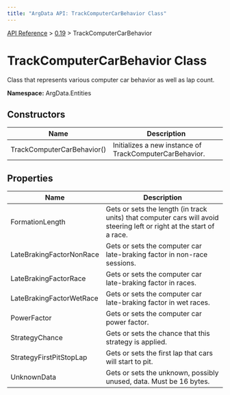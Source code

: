 ```yaml
---
title: "ArgData API: TrackComputerCarBehavior Class"
---
```


[API Reference](/argdata/api) &gt; [0.19](/argdata/api/0.19) &gt; TrackComputerCarBehavior

# TrackComputerCarBehavior Class

Class that represents various computer car behavior as well as lap count.

**Namespace:** ArgData.Entities

## Constructors

<table class="table table-bordered table-striped ">
<thead>
  <tr>
    <th>Name</th>
    <th>Description</th>
  </tr>
</thead>
<tbody>
  <tr>
    <td>TrackComputerCarBehavior()</td>
    <td>Initializes a new instance of TrackComputerCarBehavior.</td>
  </tr>
</tbody>
</table>


## Properties

<table class="table table-bordered table-striped ">
<thead>
  <tr>
    <th>Name</th>
    <th>Description</th>
  </tr>
</thead>
<tbody>
  <tr>
    <td>FormationLength</td>
    <td>Gets or sets the length (in track units) that computer cars will avoid steering left or right
at the start of a race.</td>
  </tr>
  <tr>
    <td>LateBrakingFactorNonRace</td>
    <td>Gets or sets the computer car late-braking factor in non-race sessions.</td>
  </tr>
  <tr>
    <td>LateBrakingFactorRace</td>
    <td>Gets or sets the computer car late-braking factor in races.</td>
  </tr>
  <tr>
    <td>LateBrakingFactorWetRace</td>
    <td>Gets or sets the computer car late-braking factor in wet races.</td>
  </tr>
  <tr>
    <td>PowerFactor</td>
    <td>Gets or sets the computer car power factor.</td>
  </tr>
  <tr>
    <td>StrategyChance</td>
    <td>Gets or sets the chance that this strategy is applied.</td>
  </tr>
  <tr>
    <td>StrategyFirstPitStopLap</td>
    <td>Gets or sets the first lap that cars will start to pit.</td>
  </tr>
  <tr>
    <td>UnknownData</td>
    <td>Gets or sets the unknown, possibly unused, data. Must be 16 bytes.</td>
  </tr>
</tbody>
</table>



